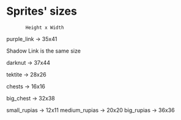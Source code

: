 # Sprites' sizes
           
           
           Height x Width
purple_link -> 35x41

Shadow Link is the same size

darknut -> 37x44

tektite -> 28x26

chests -> 16x16

big_chest -> 32x38

small_rupias -> 12x11
medium_rupias -> 20x20
big_rupias -> 36x36
